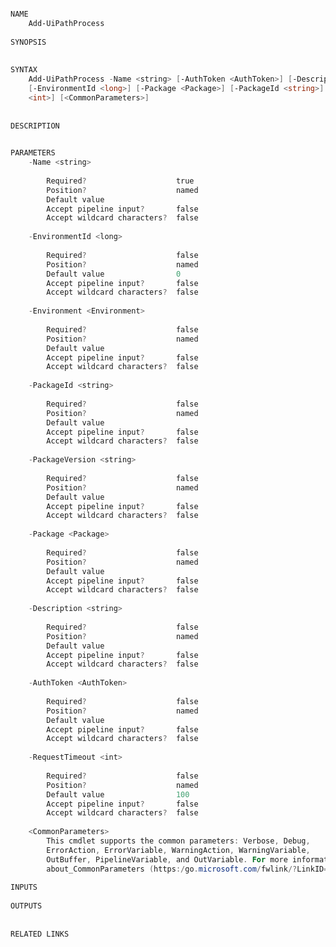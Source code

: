 ﻿```PowerShell

NAME
    Add-UiPathProcess
    
SYNOPSIS
    
    
SYNTAX
    Add-UiPathProcess -Name <string> [-AuthToken <AuthToken>] [-Description <string>] [-Environment <Environment>] 
    [-EnvironmentId <long>] [-Package <Package>] [-PackageId <string>] [-PackageVersion <string>] [-RequestTimeout 
    <int>] [<CommonParameters>]
    
    
DESCRIPTION
    

PARAMETERS
    -Name <string>
        
        Required?                    true
        Position?                    named
        Default value                
        Accept pipeline input?       false
        Accept wildcard characters?  false
        
    -EnvironmentId <long>
        
        Required?                    false
        Position?                    named
        Default value                0
        Accept pipeline input?       false
        Accept wildcard characters?  false
        
    -Environment <Environment>
        
        Required?                    false
        Position?                    named
        Default value                
        Accept pipeline input?       false
        Accept wildcard characters?  false
        
    -PackageId <string>
        
        Required?                    false
        Position?                    named
        Default value                
        Accept pipeline input?       false
        Accept wildcard characters?  false
        
    -PackageVersion <string>
        
        Required?                    false
        Position?                    named
        Default value                
        Accept pipeline input?       false
        Accept wildcard characters?  false
        
    -Package <Package>
        
        Required?                    false
        Position?                    named
        Default value                
        Accept pipeline input?       false
        Accept wildcard characters?  false
        
    -Description <string>
        
        Required?                    false
        Position?                    named
        Default value                
        Accept pipeline input?       false
        Accept wildcard characters?  false
        
    -AuthToken <AuthToken>
        
        Required?                    false
        Position?                    named
        Default value                
        Accept pipeline input?       false
        Accept wildcard characters?  false
        
    -RequestTimeout <int>
        
        Required?                    false
        Position?                    named
        Default value                100
        Accept pipeline input?       false
        Accept wildcard characters?  false
        
    <CommonParameters>
        This cmdlet supports the common parameters: Verbose, Debug,
        ErrorAction, ErrorVariable, WarningAction, WarningVariable,
        OutBuffer, PipelineVariable, and OutVariable. For more information, see 
        about_CommonParameters (https:/go.microsoft.com/fwlink/?LinkID=113216). 
    
INPUTS
    
OUTPUTS
    
    
RELATED LINKS



```

